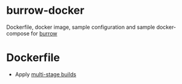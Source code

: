 # burrow-docker
Dockerfile, docker image, sample configuration and sample docker-compose for [burrow](https://github.com/linkedin/Burrow)

# Dockerfile
* Apply [multi-stage builds](https://docs.docker.com/develop/develop-images/multistage-build/)

